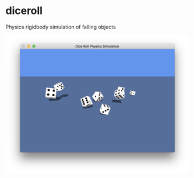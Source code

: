 # diceroll
Physics rigidbody simulation of falling objects

![demo](https://github.com/Drage/diceroll/blob/master/img/demo.png)
